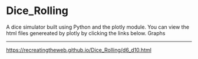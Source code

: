 # Dice_Rolling
A dice simulator built using Python and the plotly module.
You can view the html files genereated by plotly by clicking the links below.
Graphs
__________________________________________________________
https://recreatingtheweb.github.io/Dice_Rolling/d6_d10.html
